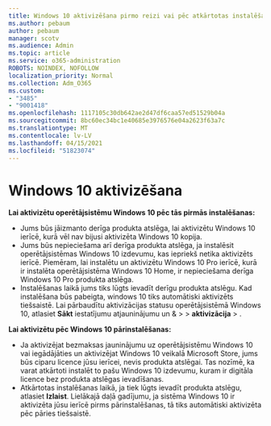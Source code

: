 ```yaml
---
title: Windows 10 aktivizēšana pirmo reizi vai pēc atkārtotas instalēšanas
ms.author: pebaum
author: pebaum
manager: scotv
ms.audience: Admin
ms.topic: article
ms.service: o365-administration
ROBOTS: NOINDEX, NOFOLLOW
localization_priority: Normal
ms.collection: Adm_O365
ms.custom:
- "3485"
- "9001418"
ms.openlocfilehash: 1117105c30db642ae2d47df6caa57ed51529b04a
ms.sourcegitcommit: 8bc60ec34bc1e40685e3976576e04a2623f63a7c
ms.translationtype: MT
ms.contentlocale: lv-LV
ms.lasthandoff: 04/15/2021
ms.locfileid: "51823074"
---
```

# <a name="activate-windows-10"></a>Windows 10 aktivizēšana

**Lai aktivizētu operētājsistēmu Windows 10 pēc tās pirmās instalēšanas:**

- Jums būs jāizmanto derīga produkta atslēga, lai aktivizētu Windows 10 ierīcē, kurā vēl nav bijusi aktivizēta Windows 10 kopija.
- Jums būs nepieciešama arī derīga produkta atslēga, ja instalēsit operētājsistēmas Windows 10 izdevumu, kas iepriekš netika aktivizēts ierīcē. Piemēram, lai instalētu un aktivizētu Windows 10 Pro ierīcē, kurā ir instalēta operētājsistēma Windows 10 Home, ir nepieciešama derīga Windows 10 Pro produkta atslēga.
- Instalēšanas laikā jums tiks lūgts ievadīt derīgu produkta atslēgu. Kad instalēšana būs pabeigta, windows 10 tiks automātiski aktivizēts tiešsaistē. Lai pārbaudītu aktivizācijas statusu operētājsistēmā Windows 10, atlasiet **Sākt** iestatījumu atjauninājumu un & >    >  **aktivizācija**  >  .

**Lai aktivizētu pēc Windows 10 pārinstalēšanas:**

- Ja aktivizējat bezmaksas jauninājumu uz operētājsistēmu Windows 10 vai iegādājāties un aktivizējat Windows 10 veikalā Microsoft Store, jums būs ciparu licence jūsu ierīcei, nevis produkta atslēgai. Tas nozīmē, ka varat atkārtoti instalēt to pašu Windows 10 izdevumu, kuram ir digitāla licence bez produkta atslēgas ievadīšanas.
- Atkārtotas instalēšanas laikā, ja tiek lūgts ievadīt produkta atslēgu, atlasiet **Izlaist**. Lielākajā daļā gadījumu, ja sistēma Windows 10 ir aktivizēta jūsu ierīcē pirms pārinstalēšanas, tā tiks automātiski aktivizēta pēc pāries tiešsaistē.
